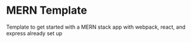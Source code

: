 # MERN Template

Template to get started with a MERN stack app with webpack, react, and express already set up
